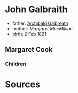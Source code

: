 # John Galbraith

- father: [Archibald Galbreath](galbreath-archibald-1798.md)
- mother: *Margaret MacMillian*
- birth: 2 Feb 1821

## Margaret Cook

### Children

# Sources

